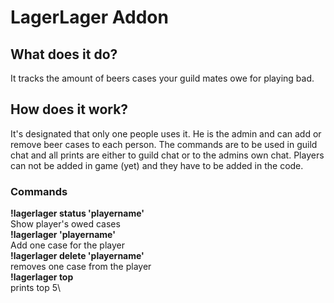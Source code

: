 # LagerLager Addon

## What does it do?

It tracks the amount of beers cases your guild mates owe for playing bad.

## How does it work?
It's designated that only one people uses it. He is the admin and can add or remove beer cases to each person. The commands are to be used in guild chat and all prints are either to guild chat or to the admins own chat. Players can not be added in game (yet) and they have to be added in the code.

### Commands
**!lagerlager status 'playername'** \
Show player's owed cases \
**!lagerlager 'playername'**\
Add one case for the player \
**!lagerlager delete 'playername'**\
removes one case from the player\
**!lagerlager top**\
prints top 5\